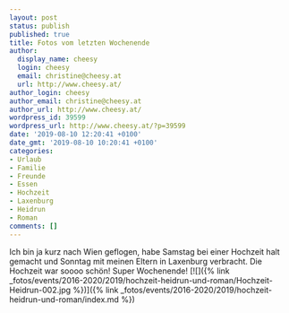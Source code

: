 ```yaml
---
layout: post
status: publish
published: true
title: Fotos vom letzten Wochenende
author:
  display_name: cheesy
  login: cheesy
  email: christine@cheesy.at
  url: http://www.cheesy.at/
author_login: cheesy
author_email: christine@cheesy.at
author_url: http://www.cheesy.at/
wordpress_id: 39599
wordpress_url: http://www.cheesy.at/?p=39599
date: '2019-08-10 12:20:41 +0100'
date_gmt: '2019-08-10 10:20:41 +0100'
categories:
- Urlaub
- Familie
- Freunde
- Essen
- Hochzeit
- Laxenburg
- Heidrun
- Roman
comments: []
---
```

Ich bin ja kurz nach Wien geflogen, habe Samstag bei einer Hochzeit halt gemacht und Sonntag mit meinen Eltern in Laxenburg verbracht. Die Hochzeit war soooo schön! Super Wochenende!
[![]({% link _fotos/events/2016-2020/2019/hochzeit-heidrun-und-roman/Hochzeit-Heidrun-002.jpg %})]({% link _fotos/events/2016-2020/2019/hochzeit-heidrun-und-roman/index.md %})
